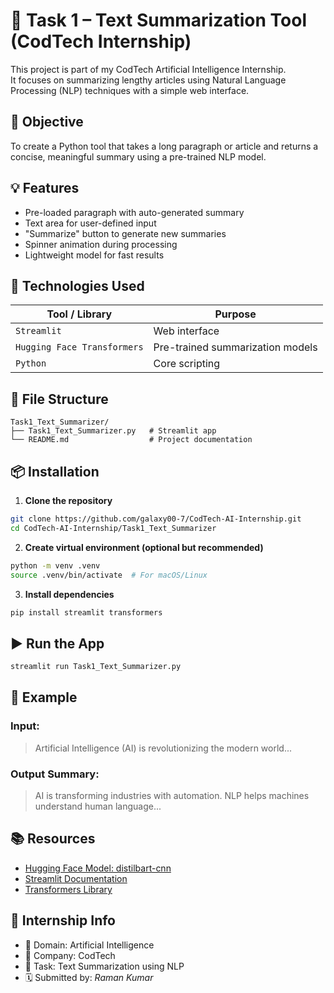 # 📝 Task 1 – Text Summarization Tool (CodTech Internship)

This project is part of my CodTech Artificial Intelligence Internship.  
It focuses on summarizing lengthy articles using Natural Language Processing (NLP) techniques with a simple web interface.

## 🔧 Objective
To create a Python tool that takes a long paragraph or article and returns a concise, meaningful summary using a pre-trained NLP model.

## 💡 Features

- Pre-loaded paragraph with auto-generated summary
- Text area for user-defined input
- "Summarize" button to generate new summaries
- Spinner animation during processing
- Lightweight model for fast results

## 🚀 Technologies Used

| Tool / Library              | Purpose                           |
|----------------------------|---------------------------------|
| `Streamlit`                 | Web interface                   |
| `Hugging Face Transformers`| Pre-trained summarization models|
| `Python`                   | Core scripting                  |

## 📁 File Structure

```
Task1_Text_Summarizer/
├── Task1_Text_Summarizer.py   # Streamlit app
└── README.md                  # Project documentation
```

## 📦 Installation

1. **Clone the repository**
```bash
git clone https://github.com/galaxy00-7/CodTech-AI-Internship.git
cd CodTech-AI-Internship/Task1_Text_Summarizer
```

2. **Create virtual environment (optional but recommended)**
```bash
python -m venv .venv
source .venv/bin/activate  # For macOS/Linux
```

3. **Install dependencies**
```bash
pip install streamlit transformers
```
## ▶️ Run the App

```bash
streamlit run Task1_Text_Summarizer.py
```
## 🧪 Example

### Input:
> Artificial Intelligence (AI) is revolutionizing the modern world...

### Output Summary:
> AI is transforming industries with automation. NLP helps machines understand human language...

## 📚 Resources

- [Hugging Face Model: distilbart-cnn](https://huggingface.co/sshleifer/distilbart-cnn-12-6)
- [Streamlit Documentation](https://docs.streamlit.io)
- [Transformers Library](https://huggingface.co/docs/transformers)

## 📌 Internship Info
- 🔖 Domain: Artificial Intelligence
- 🏢 Company: CodTech
- 📁 Task: Text Summarization using NLP
- 🗓️ Submitted by: *Raman Kumar*
